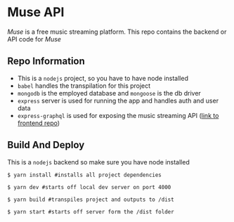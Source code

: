 # Muse API
_Muse_ is a free music streaming platform. This repo contains the backend or API code for _Muse_

## Repo Information
- This is a `nodejs` project, so you have to have node installed
- `babel` handles the transpilation for this project
- `mongodb` is the employed database and `mongoose` is the db driver
- `express` server is used for running the app and handles auth and user data
- `express-graphql` is used for exposing the music streaming API ([link to frontend repo](https://github.com/Confidence-Okoghenun/Muse))

## Build And Deploy
This is a `nodejs` backend so make sure you have node installed
```
$ yarn install #installs all project dependencies

$ yarn dev #starts off local dev server on port 4000

$ yarn build #transpiles project and outputs to /dist

$ yarn start #starts off server form the /dist folder
```